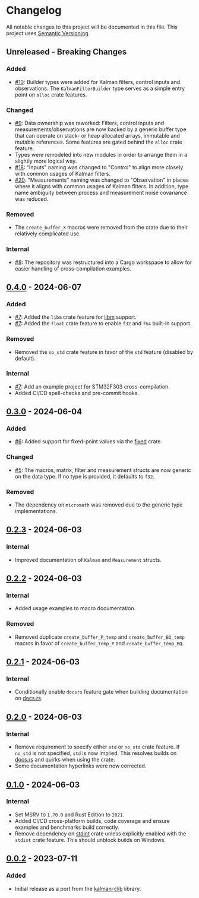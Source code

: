 # Changelog

All notable changes to this project will be documented in this file.
This project uses [Semantic Versioning](https://semver.org/spec/v2.0.0.html).

## Unreleased - Breaking Changes

### Added

- [#10](https://github.com/sunsided/minikalman-rs/pull/10):
  Builder types were added for Kalman filters, control inputs and observations. The `KalmanFilterBuilder` type
  serves as a simple entry point on `alloc` crate features.

### Changed

- [#9](https://github.com/sunsided/minikalman-rs/pull/9):
  Data ownership was reworked: Filters, control inputs and measurements/observations are now backed by a generic
  buffer type that can operate on stack- or heap allocated arrays, immutable and mutable references. Some features
  are gated behind the `alloc` crate feature.
- Types were remodeled into new modules in order to arrange them in a slightly more logical way.
- [#18](https://github.com/sunsided/minikalman-rs/pull/18):
  "Inputs" naming was changed to "Control" to align more closely with common usages of Kalman filters.
- [#20](https://github.com/sunsided/minikalman-rs/pull/20):
  "Measurements" naming was changed to "Observation" in places where it aligns with common usages of Kalman filters.
  In addition, type name ambiguity between process and measurement noise covariance was reduced.

### Removed

- The `create_buffer_X` macros were removed from the crate due to their relatively complicated use.

### Internal

- [#8](https://github.com/sunsided/minikalman-rs/pull/8):
  The repository was restructured into a Cargo workspace to allow for easier handling of cross-compilation examples.

## [0.4.0] - 2024-06-07

[0.4.0]: https://github.com/sunsided/minikalman-rs/releases/tag/v0.4.0

### Added

- [#7](https://github.com/sunsided/minikalman-rs/pull/7):
  Added the `libm` crate feature for [libm](https://github.com/rust-lang/libm) support.
- [#7](https://github.com/sunsided/minikalman-rs/pull/7):
  Added the `float` crate feature to enable `f32` and `f64` built-in support.

### Removed

- Removed the `no_std` crate feature in favor of the `std` feature (disabled by default).

### Internal

- [#7](https://github.com/sunsided/minikalman-rs/pull/7):
  Add an example project for STM32F303 cross-compilation.
- Added CI/CD spell-checks and pre-commit hooks.

## [0.3.0] - 2024-06-04

[0.3.0]: https://github.com/sunsided/minikalman-rs/releases/tag/v0.3.0

### Added

- [#6](https://github.com/sunsided/minikalman-rs/pull/6):
  Added support for fixed-point values via the [fixed](https://crates.io/crates/fixed) crate.

### Changed

- [#5](https://github.com/sunsided/minikalman-rs/pull/5):
  The macros, matrix, filter and measurement structs are now generic on the data type.
  If no type is provided, it defaults to `f32`.

### Removed

- The dependency on `micromath` was removed due to the generic type implementations.

## [0.2.3] - 2024-06-03

[0.2.3]: https://github.com/sunsided/minikalman-rs/releases/tag/v0.2.3

### Internal

- Improved documentation of `Kalman` and `Measurement` structs.

## [0.2.2] - 2024-06-03

[0.2.2]: https://github.com/sunsided/minikalman-rs/releases/tag/v0.2.2

### Internal

- Added usage examples to macro documentation.

### Removed

- Removed duplicate `create_buffer_P_temp` and `create_buffer_BQ_temp` macros in favor of `create_buffer_temp_P`
  and `create_buffer_temp_BQ`.

## [0.2.1] - 2024-06-03

[0.2.1]: https://github.com/sunsided/minikalman-rs/releases/tag/v0.2.1

### Internal

- Conditionally enable `docsrs` feature gate when building documentation on [docs.rs](https://docs.rs/crate/minikalman).

## [0.2.0] - 2024-06-03

[0.2.0]: https://github.com/sunsided/minikalman-rs/releases/tag/v0.2.0

### Internal

- Remove requirement to specify either `std` or `no_std` crate feature. If `no_std` is not specified,
  `std` is now implied. This resolves builds on [docs.rs](https://docs.rs/crate/minikalman) and quirks when
  using the crate.
- Some documentation hyperlinks were now corrected.

## [0.1.0] - 2024-06-03

[0.1.0]: https://github.com/sunsided/minikalman-rs/releases/tag/v0.1.0

### Internal

- Set MSRV to `1.70.0` and Rust Edition to `2021`.
- Added CI/CD cross-platform builds, code coverage and ensure examples and benchmarks build correctly.
- Remove dependency on [stdint](https://github.com/sunsided/stdint-rs) crate unless explicitly enabled with the
  `stdint` crate feature. This should unblock builds on Windows.

## [0.0.2] - 2023-07-11

[0.0.2]: https://github.com/sunsided/minikalman-rs/releases/tag/0.0.2

### Added

- Initial release as a port from the [kalman-clib](https://github.com/sunsided/kalman-clib/) library.
